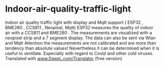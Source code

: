 # Indoor-air-quality-traffic-light
Indoor air quality traffic light with display and Mqtt support ( ESP32 , BME280 , CCS811 , Neopixel, Mqtt)  ESP32 measures the quality of indoor air with a CCS811 and BME280 . The measurements are visualized with a neopixel strip and a 7 segment display.  The data can also be sent via Wlan and Mqtt   Attention the measurements are not calibrated and are more than tendency than absolute values!  Nevertheless it can be determined when it is useful to ventilate. Especially with regard to Covid and other cold viruses.    Translated with www.DeepL.com/Translator (free version)
